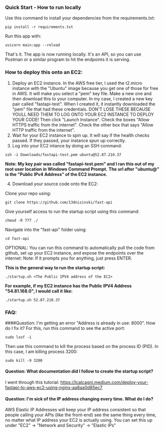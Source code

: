 ### Quick Start - How to run locally

Use this command to install your dependencies from the requirements.txt:
```
pip install -r requirements.txt
```

Run this app with:
```
uvicorn main:app --reload
```
That's it. The app is now running locally. It's an API, so you can use Postman or a similar program to hit the endpoints it is serving.

### How to deploy this onto an EC2:
1. Deploy an EC2 instance. In the AWS free tier, I used the t2.micro instance with the "Ubuntu" image because you get one of those for free in AWS. It will make you select a "pem" key file. Make a new one and then download this to your computer. In my case, I created a new key pair called "fastapi-test". When I created it, it instantly downloaded the "pem" file that had these credentials. DON'T LOSE THESE BECAUSE YOULL NEED THEM TO LOG ONTO YOUR EC2 INSTANCE TO DEPLOY YOUR CODE! Then click "Launch Instance". Check the boxes "Allow HTTPS traffic from the internet". Check the other box that says "Allow HTTP traffic from the internet".
2. Wait for your EC2 instance to spin up. It will say if the health checks passed. If they passed, your instance spun up correctly.
3. Log into your EC2 intance by doing an SSH command:
```
ssh -i Downloads/fastapi-test.pem ubuntu@52.87.210.37
```
__Note:__
__My key pair was called "fastapi-test.pem" and I ran this out of my root user location in Windows Command Prompt.__
__The url after "ubuntu@" is the "Public IPv4 Address" of the EC2 instance.__

4. Download your source code onto the EC2:

Clone your repo using:
```
git clone https://github.com/13dnizinski/fast-api
```

Give yourself access to run the startup script using this command:
```
chmod -R 777 ./
```

Navigate into the "fast-api" folder using:
```
cd fast-api
```

OPTIONAL: You can run this command to automatically pull the code from github, set up your EC2 instance, and expose the endpoints over the internet:
Note: If it prompts you for anything, just press ENTER.

__This is the general way to run the startup script:__
```
./startup.sh <The Public IPV4 address of the EC2>
```
__For example, if my EC2 instance has the Public IPV4 Address "54.81.168.0", I would call it like:__
```
./startup.sh 52.87.210.37
```





### FAQ:
####Question: I'm getting an error "Address is already in use: 8000". How do I fix it?
For this, run this command to see the active port:
```
sudo lsof -i
```

Then use this command to kill the process based on the process ID (PID). In this case, I am killing process 3200:
```
sudo kill -9 3200
```

#### Question: What documentation did I follow to create the startup script?

I went through this tutorial:
https://lcalcagni.medium.com/deploy-your-fastapi-to-aws-ec2-using-nginx-aa8aa0d85ec7

#### Question: I'm sick of the IP address changing every time. What do I do?
AWS Elastic IP Addresses will keep your IP address consistent so that people calling your APIs (like the front-end) see the same thing every time, no matter what IP address your EC2 is actually using.
You can set this up under "EC2" -> "Network and Security" -> "Elastic IPs"